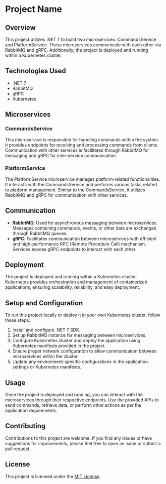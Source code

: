 # Project Name

## Overview

This project utilizes .NET 7 to build two microservices: CommandsService and PlatformService. These microservices communicate with each other via RabbitMQ and gRPC. Additionally, the project is deployed and running within a Kubernetes cluster.

## Technologies Used

- .NET 7
- RabbitMQ
- gRPC
- Kubernetes

## Microservices

### CommandsService

This microservice is responsible for handling commands within the system. It provides endpoints for receiving and processing commands from clients. Communication with other services is facilitated through RabbitMQ for messaging and gRPC for inter-service communication.

### PlatformService

The PlatformService microservice manages platform-related functionalities. It interacts with the CommandsService and performs various tasks related to platform management. Similar to the CommandsService, it utilizes RabbitMQ and gRPC for communication with other services.

## Communication

- **RabbitMQ**: Used for asynchronous messaging between microservices. Messages containing commands, events, or other data are exchanged through RabbitMQ queues.
- **gRPC**: Facilitates communication between microservices with efficient and high-performance RPC (Remote Procedure Call) mechanism. Services expose gRPC endpoints to interact with each other.

## Deployment

The project is deployed and running within a Kubernetes cluster. Kubernetes provides orchestration and management of containerized applications, ensuring scalability, reliability, and easy deployment.

## Setup and Configuration

To run this project locally or deploy it in your own Kubernetes cluster, follow these steps:

1. Install and configure .NET 7 SDK.
2. Set up RabbitMQ instance for messaging between microservices.
3. Configure Kubernetes cluster and deploy the application using Kubernetes manifests provided in the project.
4. Ensure proper network configuration to allow communication between microservices within the cluster.
5. Update any environment-specific configurations in the application settings or Kubernetes manifests.

## Usage

Once the project is deployed and running, you can interact with the microservices through their respective endpoints. Use the provided APIs to send commands, retrieve data, or perform other actions as per the application requirements.

## Contributing

Contributions to this project are welcome. If you find any issues or have suggestions for improvements, please feel free to open an issue or submit a pull request.

## License

This project is licensed under the [MIT License](LICENSE).

